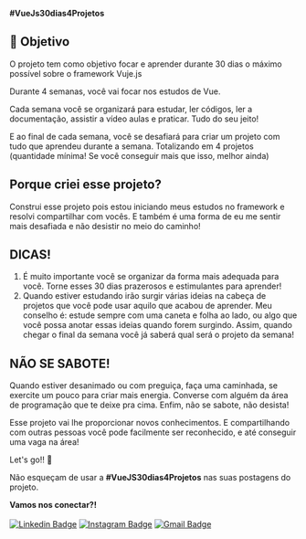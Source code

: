 **#VueJs30dias4Projetos**

## 🎯 Objetivo

O projeto tem como objetivo focar e aprender durante 30 dias o máximo possível sobre o framework Vuje.js

Durante 4 semanas, você vai focar nos estudos de Vue.

Cada semana você se organizará para estudar, ler códigos, ler a documentação, assistir a vídeo aulas e praticar. Tudo do seu jeito!

E ao final de cada semana, você se desafiará para criar um projeto com tudo que aprendeu durante a semana. Totalizando em 4 projetos (quantidade mínima! Se você conseguir mais que isso, melhor ainda)


## Porque criei esse projeto?
Construi esse projeto pois estou iniciando meus estudos no framework e resolvi compartilhar com vocês. E também é uma forma de eu me sentir mais desafiada e não desistir no meio do caminho!


## DICAS!

1. É muito importante você se organizar da forma mais adequada para você. Torne esses 30 dias prazerosos e estimulantes para aprender!
2. Quando estiver estudando irão surgir várias ideias na cabeça de projetos que você pode usar aquilo que acabou de aprender. Meu conselho é: estude sempre com uma caneta e folha ao lado, ou algo que você possa anotar essas ideias quando forem surgindo. Assim, quando chegar o final da semana você já saberá qual será o projeto da semana!<br>


## NÃO SE SABOTE!
Quando estiver desanimado ou com preguiça, faça uma caminhada, se exercite um pouco para criar mais energia. Converse com alguém da área de programação que te deixe pra cima. Enfim, não se sabote, não desista!

Esse projeto vai lhe proporcionar novos conhecimentos. E compartilhando com outras pessoas você pode facilmente ser reconhecido, e até conseguir uma vaga na área!

Let's go!! 🚀

Não esqueçam de usar a **#VueJS30dias4Projetos** nas suas postagens do projeto.



**Vamos nos conectar?!** <br><br>
[![Linkedin Badge](https://img.shields.io/badge/-Débora%20Taveira-blue?style=flat-square&logo=Linkedin&logoColor=white&link=https://www.linkedin.com/in/débora-taveira/)](https://www.linkedin.com/in/débora-taveira/) [![Instagram Badge](https://img.shields.io/badge/-Débora%20Taveira-df3264?style=flat-square&logo=Instagram&logoColor=white&link=https://www.instagram.com/deborataveiracode/)](https://www.instagram.com/deborataveiracode/) [![Gmail Badge](https://img.shields.io/badge/-deborataveirapvh@gmail.com-red?style=flat-square&logo=Gmail&logoColor=white&link=mailto:deborataveirapvh@gmail.com)](mailto:deborataveirapvh@gmail.com) 
